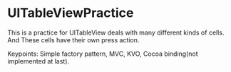 UITableViewPractice
==================
This is a practice for UITableView deals with many different kinds of cells. And These 
cells have their own press action.
 
Keypoints: Simple factory pattern, MVC, KVO, Cocoa binding(not implemented at last).
